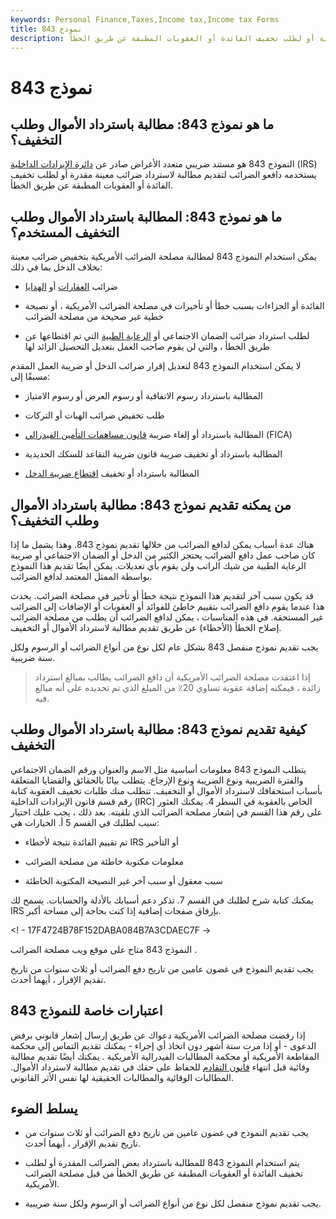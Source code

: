 ```yaml
---
keywords: Personal Finance,Taxes,Income tax,Income tax Forms
title: نموذج 843
description: النموذج 843 هو مستند ضريبي على مصلحة الضرائب يستخدمه دافعو الضرائب لتقديم مطالبة لاسترداد ضرائب معينة أو لطلب تخفيف الفائدة أو العقوبات المطبقة عن طريق الخطأ.
---
```


# نموذج 843
## ما هو نموذج 843: مطالبة باسترداد الأموال وطلب التخفيف؟

النموذج 843 هو مستند ضريبي متعدد الأغراض صادر عن [دائرة الإيرادات الداخلية](/irs) (IRS) يستخدمه دافعو الضرائب لتقديم مطالبة لاسترداد ضرائب معينة مقدرة أو لطلب تخفيف الفائدة أو العقوبات المطبقة عن طريق الخطأ.

## ما هو نموذج 843: المطالبة باسترداد الأموال وطلب التخفيف المستخدم؟

يمكن استخدام النموذج 843 لمطالبة مصلحة الضرائب الأمريكية بتخفيض ضرائب معينة بخلاف الدخل بما في ذلك:

- ضرائب [العقارات](/estatetax) أو [الهدايا](/gifttax)

- الفائدة أو الجزاءات بسبب خطأ أو تأخيرات في مصلحة الضرائب الأمريكية ، أو نصيحة خطية غير صحيحة من مصلحة الضرائب

- لطلب استرداد ضرائب الضمان الاجتماعي أو [الرعاية الطبية](/medicare) التي تم اقتطاعها عن طريق الخطأ ، والتي لن يقوم صاحب العمل بتعديل التحصيل الزائد لها

لا يمكن استخدام النموذج 843 لتعديل إقرار ضرائب الدخل أو ضريبة العمل المقدم مسبقًا إلى:

- المطالبة باسترداد رسوم الاتفاقية أو رسوم العرض أو رسوم الامتياز

- طلب تخفيض ضرائب الهبات أو التركات

- المطالبة باسترداد أو إلغاء ضريبة [قانون مساهمات التأمين الفيدرالي](/fica) (FICA)

- المطالبة باسترداد أو تخفيف ضريبة قانون ضريبة التقاعد للسكك الحديدية

- المطالبة باسترداد أو تخفيف [اقتطاع ضريبة الدخل](/withholdingtax)

## من يمكنه تقديم نموذج 843: مطالبة باسترداد الأموال وطلب التخفيف؟

هناك عدة أسباب يمكن لدافع الضرائب من خلالها تقديم نموذج 843. وهذا يشمل ما إذا كان صاحب عمل دافع الضرائب يحتجز الكثير من الدخل أو الضمان الاجتماعي أو ضريبة الرعاية الطبية من شيك الراتب ولن يقوم بأي تعديلات. يمكن أيضًا تقديم هذا النموذج بواسطة الممثل المعتمد لدافع الضرائب.

قد يكون سبب آخر لتقديم هذا النموذج نتيجة خطأ أو تأخير في مصلحة الضرائب. يحدث هذا عندما يقوم دافع الضرائب بتقييم خاطئ للفوائد أو العقوبات أو الإضافات إلى الضرائب غير المستحقة. في هذه المناسبات ، يمكن لدافع الضرائب أن يطلب من مصلحة الضرائب إصلاح الخطأ (الأخطاء) عن طريق تقديم مطالبة لاسترداد الأموال أو التخفيف.

يجب تقديم نموذج منفصل 843 بشكل عام لكل نوع من أنواع الضرائب أو الرسوم ولكل سنة ضريبية.

> إذا اعتقدت مصلحة الضرائب الأمريكية أن دافع الضرائب يطالب بمبالغ استرداد زائدة ، فيمكنه إضافة عقوبة تساوي 20٪ من المبلغ الذي تم تحديده على أنه مبالغ فيه.

>

## كيفية تقديم نموذج 843: مطالبة باسترداد الأموال وطلب التخفيف

يتطلب النموذج 843 معلومات أساسية مثل الاسم والعنوان ورقم الضمان الاجتماعي والفترة الضريبية ونوع الضريبة ونوع الإرجاع. يتطلب بيانًا بالحقائق والقضايا المتعلقة بأسباب استحقاقك لاسترداد الأموال أو التخفيف. تتطلب منك طلبات تخفيف العقوبة كتابة رقم قسم قانون الإيرادات الداخلية (IRC) الخاص بالعقوبة في السطر 4. يمكنك العثور على رقم هذا القسم في إشعار مصلحة الضرائب الذي تلقيته. بعد ذلك ، يجب عليك اختيار سبب لطلبك في القسم 5 أ. الخيارات هي:

- تم تقييم الفائدة نتيجة لأخطاء IRS أو التأخير

- معلومات مكتوبة خاطئة من مصلحة الضرائب

- سبب معقول أو سبب آخر غير النصيحة المكتوبة الخاطئة

يمكنك كتابة شرح لطلبك في القسم 7. تذكر دعم أسبابك بالأدلة والحسابات. يسمح لك IRS بإرفاق صفحات إضافية إذا كنت بحاجة إلى مساحة أكبر.

<! - 17F4724B78F152DABA084B7A3CDAEC7F ->

النموذج 843 متاح على موقع ويب مصلحة الضرائب .

يجب تقديم النموذج في غضون عامين من تاريخ دفع الضرائب أو ثلاث سنوات من تاريخ تقديم الإقرار ، أيهما أحدث.

## اعتبارات خاصة للنموذج 843

إذا رفضت مصلحة الضرائب الأمريكية دعواك عن طريق إرسال إشعار قانوني برفض الدعوى - أو إذا مرت ستة أشهر دون اتخاذ أي إجراء - يمكنك تقديم التماس إلى محكمة المقاطعة الأمريكية أو محكمة المطالبات الفيدرالية الأمريكية . يمكنك أيضًا تقديم مطالبة وقائية قبل انتهاء [قانون التقادم](/statute-of-limitations) للحفاظ على حقك في تقديم مطالبة لاسترداد الأموال. المطالبات الوقائية والمطالبات الحقيقية لها نفس الأثر القانوني.

## يسلط الضوء

- يجب تقديم النموذج في غضون عامين من تاريخ دفع الضرائب أو ثلاث سنوات من تاريخ تقديم الإقرار ، أيهما أحدث.

- يتم استخدام النموذج 843 للمطالبة باسترداد بعض الضرائب المقدرة أو لطلب تخفيف الفائدة أو العقوبات المطبقة عن طريق الخطأ من قبل مصلحة الضرائب الأمريكية.

- يجب تقديم نموذج منفصل لكل نوع من أنواع الضرائب أو الرسوم ولكل سنة ضريبية.

